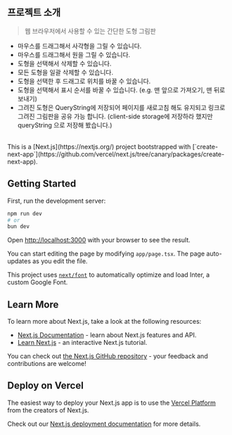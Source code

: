 ## 프로젝트 소개

> 웹 브라우저에서 사용할 수 있는 간단한 도형 그림판

- 마우스를 드래그해서 사각형을 그릴 수 있습니다.
- 마우스를 드래그해서 원을 그릴 수 있습니다.
- 도형을 선택해서 삭제할 수 있습니다.
- 모든 도형을 일괄 삭제할 수 있습니다.
- 도형을 선택한 후 드래그로 위치를 바꿀 수 있습니다.
- 도형을 선택해서 표시 순서를 바꿀 수 있습니다. (e.g. 맨 앞으로 가져오기, 맨 뒤로 보내기)
- 그려진 도형은 QueryString에 저장되어 페이지를 새로고침 해도 유지되고 링크로 그려진 그림판을 공유 가능 합니다. (client-side storage에 저장하라 했지만 queryString 으로 저장해 봤습니다.)

<br/>
This is a [Next.js](https://nextjs.org/) project bootstrapped with [`create-next-app`](https://github.com/vercel/next.js/tree/canary/packages/create-next-app).

## Getting Started

First, run the development server:

```bash
npm run dev
# or
bun dev
```

Open [http://localhost:3000](http://localhost:3000) with your browser to see the result.

You can start editing the page by modifying `app/page.tsx`. The page auto-updates as you edit the file.

This project uses [`next/font`](https://nextjs.org/docs/basic-features/font-optimization) to automatically optimize and load Inter, a custom Google Font.

## Learn More

To learn more about Next.js, take a look at the following resources:

- [Next.js Documentation](https://nextjs.org/docs) - learn about Next.js features and API.
- [Learn Next.js](https://nextjs.org/learn) - an interactive Next.js tutorial.

You can check out [the Next.js GitHub repository](https://github.com/vercel/next.js/) - your feedback and contributions are welcome!

## Deploy on Vercel

The easiest way to deploy your Next.js app is to use the [Vercel Platform](https://vercel.com/new?utm_medium=default-template&filter=next.js&utm_source=create-next-app&utm_campaign=create-next-app-readme) from the creators of Next.js.

Check out our [Next.js deployment documentation](https://nextjs.org/docs/deployment) for more details.
